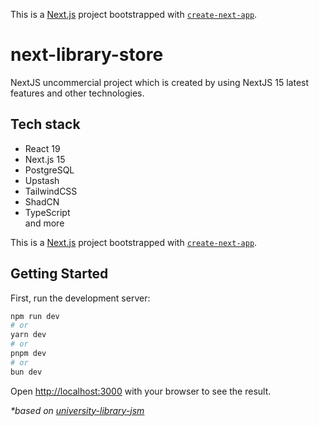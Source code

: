 This is a [Next.js](https://nextjs.org) project bootstrapped with [`create-next-app`](https://nextjs.org/docs/app/api-reference/cli/create-next-app).

# next-library-store

NextJS uncommercial project which is created by using NextJS 15 latest features and other technologies.

## Tech stack
- React 19
- Next.js 15
- PostgreSQL
- Upstash
- TailwindCSS
- ShadCN
- TypeScript\
and more

This is a [Next.js](https://nextjs.org) project bootstrapped with [`create-next-app`](https://nextjs.org/docs/app/api-reference/cli/create-next-app).

## Getting Started

First, run the development server:

```bash
npm run dev
# or
yarn dev
# or
pnpm dev
# or
bun dev
```

Open [http://localhost:3000](http://localhost:3000) with your browser to see the result.

_*based on [university-library-jsm](https://github.com/adrianhajdin/university-library-jsm)_